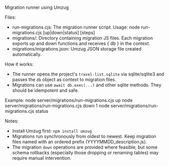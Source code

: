 Migration runner using Umzug

Files:
- run-migrations.cjs: The migration runner script. Usage: node run-migrations.cjs [up|down|status] [steps]
- migrations/: Directory containing migration JS files. Each migration exports up and down functions and receives { db } in the context.
- migrations/migrations.json: Umzug JSON storage file created automatically.

How it works:
- The runner opens the project's `travel-list.sqlite` via sqlite/sqlite3 and passes the `db` object as context to migration files.
- Migrations can use `await db.exec(...)` and other sqlite methods. They should be idempotent and safe.

Example:
  node server/migrations/run-migrations.cjs up
  node server/migrations/run-migrations.cjs down 1
  node server/migrations/run-migrations.cjs status

Notes:
- Install Umzug first: `npm install umzug`
- Migrations run synchronously from oldest to newest. Keep migration files named with an ordered prefix (YYYYMMDD_description.js).
- The migration `down` operations are provided where feasible, but some schema rollbacks (especially those dropping or renaming tables) may require manual intervention.
